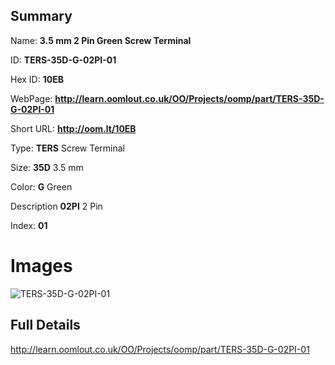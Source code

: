 

## Summary
 
Name: __3.5 mm 2 Pin Green Screw Terminal__

ID: __TERS-35D-G-02PI-01__

Hex ID: __10EB__

WebPage: __http://learn.oomlout.co.uk/OO/Projects/oomp/part/TERS-35D-G-02PI-01__

Short URL: __http://oom.lt/10EB__


Type: __TERS__ Screw Terminal 

Size: __35D__ 3.5 mm 

Color: __G__ Green 

Description __02PI__ 2 Pin 

Index: __01__


 # Images
![TERS-35D-G-02PI-01](http://oomlout.com/oomp-gen/parts/TERS-35D-G-02PI-01/TERS-35D-G-02PI-01_420.jpg)



 ## Full Details

 http://learn.oomlout.co.uk/OO/Projects/oomp/part/TERS-35D-G-02PI-01














